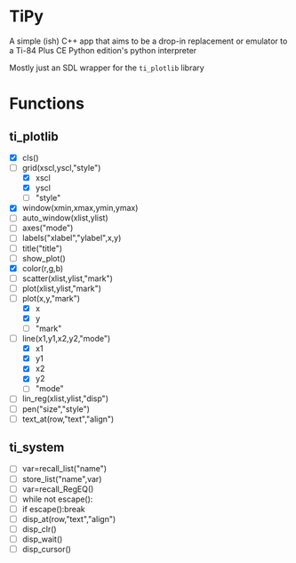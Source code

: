 # TiPy

A simple (ish) C++ app that aims to be a drop-in replacement or emulator to a Ti-84 Plus CE Python edition's python interpreter

Mostly just an SDL wrapper for the `ti_plotlib` library



# Functions

## ti_plotlib
 - [x] cls()
 - [ ] grid(xscl,yscl,"style")
    - [x] xscl
    - [x] yscl
    - [ ] "style"
 - [x] window(xmin,xmax,ymin,ymax)
 - [ ] auto_window(xlist,ylist)
 - [ ] axes("mode")
 - [ ] labels("xlabel","ylabel",x,y)
 - [ ] title("title")
 - [ ] show_plot()
 - [x] color(r,g,b)
 - [ ] scatter(xlist,ylist,"mark")
 - [ ] plot(xlist,ylist,"mark")
 - [ ] plot(x,y,"mark")
    - [x] x
    - [x] y
    - [ ] "mark"
 - [ ] line(x1,y1,x2,y2,"mode")
    - [x] x1
    - [x] y1
    - [x] x2
    - [x] y2
    - [ ] "mode"
 - [ ] lin_reg(xlist,ylist,"disp")
 - [ ] pen("size","style")
 - [ ] text_at(row,"text","align")

## ti_system
 - [ ] var=recall_list("name")
 - [ ] store_list("name",var)
 - [ ] var=recall_RegEQ()
 - [ ] while not escape():
 - [ ] if escape():break
 - [ ] disp_at(row,"text","align")
 - [ ] disp_clr()
 - [ ] disp_wait()
 - [ ] disp_cursor()
